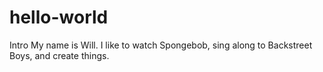# hello-world
Intro
My name is Will. I like to watch Spongebob, sing along to Backstreet Boys, and create things.
